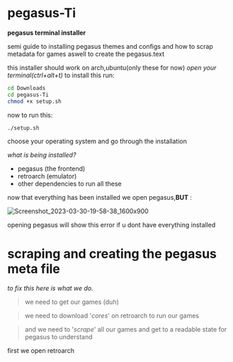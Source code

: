 # pegasus-Ti

**pegasus terminal installer**

semi guide to installing pegasus themes and configs and how to scrap metadata for games aswell to create the pegasus.text

this installer should work on arch,ubuntu(only these for now)
*open your terminal(ctrl+alt+t)*
to install this run:
```bash
cd Downloads
cd pegasus-Ti
chmod +x setup.sh
```
now to run this:
```bash
./setup.sh
```
choose your operating system and go through the installation

*what is being installed?*
-  pegasus (the frontend)
-  retroarch (emulator)
-  other dependencies to run all these

now that everything has been installed we open pegasus,**BUT** :


![Screenshot_2023-03-30-19-58-38_1600x900](https://user-images.githubusercontent.com/85402808/228869245-caf4533b-a8b5-470e-9cc0-f3f554f10fd4.png)

opening pegasus will show this error if u dont have everything installed

# scraping and creating the pegasus meta file

*to fix this here is what we do.*
  > we need to get our games (duh)
   
  > we need to download '*cores*' on retroarch to run our games 
  
  > and we need to '*scrape*' all our games and get to a readable state for pegasus to understand

first we open retroarch 
